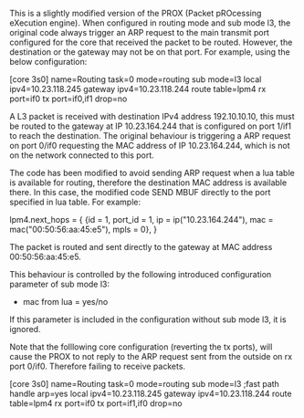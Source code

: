 This is a slightly modified version of the PROX (Packet pROcessing eXecution engine).
When configured in routing mode and sub mode l3, the original code always trigger an ARP request to the main transmit port configured
for the core that received the packet to be routed. However, the destination or the gateway may not be on that port.
For example, using the below configuration:

[core 3s0]
name=Routing
task=0
mode=routing
sub mode=l3
local ipv4=10.23.118.245
gateway ipv4=10.23.118.244
route table=lpm4
rx port=if0
tx port=if0,if1
drop=no

A L3 packet is received with destination IPv4 address 192.10.10.10, this must be routed to the gateway at IP 10.23.164.244
that is configured on port 1/if1 to reach the destination. The original behaviour is triggering a ARP request on port 0/if0
requesting the MAC address of IP 10.23.164.244, which is not on the network connected to this port.

The code has been modified to avoid sending ARP request when a lua table is available for routing, therefore the destination
MAC address is available there. In this case, the modified code SEND MBUF directly to the port specified in lua table.
For example:

lpm4.next_hops = {
   {id = 1,  port_id = 1, ip = ip("10.23.164.244"), mac = mac("00:50:56:aa:45:e5"), mpls = 0},
}

The packet is routed and sent directly to the gateway at MAC address 00:50:56:aa:45:e5.

This behaviour is controlled by the following introduced configuration parameter of sub mode l3:
- mac from lua = yes/no

If this parameter is included in the configuration without sub mode l3, it is ignored.

Note that the folllowing core configuration (reverting the tx ports), will cause the PROX to not reply to the ARP request
sent from the outside on rx port 0/if0. Therefore failing to receive packets.

[core 3s0]
name=Routing
task=0
mode=routing
sub mode=l3
;fast path handle arp=yes
local ipv4=10.23.118.245
gateway ipv4=10.23.118.244
route table=lpm4
rx port=if0
tx port=if1,if0
drop=no

